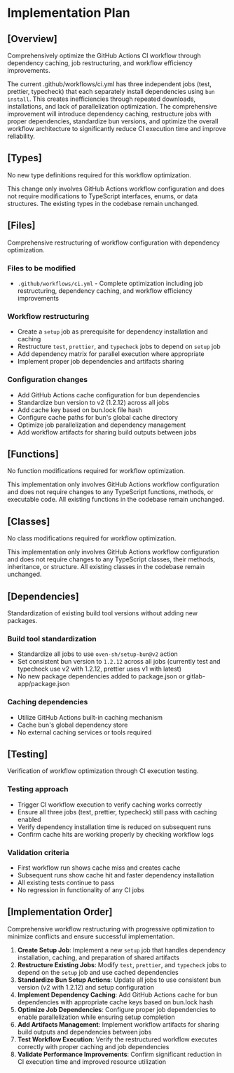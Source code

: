 # Implementation Plan

## [Overview]

Comprehensively optimize the GitHub Actions CI workflow through dependency caching, job restructuring, and workflow efficiency improvements.

The current .github/workflows/ci.yml has three independent jobs (test, prettier, typecheck) that each separately install dependencies using `bun install`. This creates inefficiencies through repeated downloads, installations, and lack of parallelization optimization. The comprehensive improvement will introduce dependency caching, restructure jobs with proper dependencies, standardize bun versions, and optimize the overall workflow architecture to significantly reduce CI execution time and improve reliability.

## [Types]

No new type definitions required for this workflow optimization.

This change only involves GitHub Actions workflow configuration and does not require modifications to TypeScript interfaces, enums, or data structures. The existing types in the codebase remain unchanged.

## [Files]

Comprehensive restructuring of workflow configuration with dependency optimization.

### Files to be modified

- `.github/workflows/ci.yml` - Complete optimization including job restructuring, dependency caching, and workflow efficiency improvements

### Workflow restructuring

- Create a `setup` job as prerequisite for dependency installation and caching
- Restructure `test`, `prettier`, and `typecheck` jobs to depend on `setup` job
- Add dependency matrix for parallel execution where appropriate
- Implement proper job dependencies and artifacts sharing

### Configuration changes

- Add GitHub Actions cache configuration for bun dependencies
- Standardize bun version to v2 (1.2.12) across all jobs
- Add cache key based on bun.lock file hash
- Configure cache paths for bun's global cache directory
- Optimize job parallelization and dependency management
- Add workflow artifacts for sharing build outputs between jobs

## [Functions]  

No function modifications required for workflow optimization.

This implementation only involves GitHub Actions workflow configuration and does not require changes to any TypeScript functions, methods, or executable code. All existing functions in the codebase remain unchanged.

## [Classes]

No class modifications required for workflow optimization.

This implementation only involves GitHub Actions workflow configuration and does not require changes to any TypeScript classes, their methods, inheritance, or structure. All existing classes in the codebase remain unchanged.

## [Dependencies]

Standardization of existing build tool versions without adding new packages.

### Build tool standardization

- Standardize all jobs to use `oven-sh/setup-bun@v2` action
- Set consistent bun version to `1.2.12` across all jobs (currently test and typecheck use v2 with 1.2.12, prettier uses v1 with latest)
- No new package dependencies added to package.json or gitlab-app/package.json

### Caching dependencies

- Utilize GitHub Actions built-in caching mechanism
- Cache bun's global dependency store
- No external caching services or tools required

## [Testing]

Verification of workflow optimization through CI execution testing.

### Testing approach

- Trigger CI workflow execution to verify caching works correctly
- Ensure all three jobs (test, prettier, typecheck) still pass with caching enabled
- Verify dependency installation time is reduced on subsequent runs
- Confirm cache hits are working properly by checking workflow logs

### Validation criteria

- First workflow run shows cache miss and creates cache
- Subsequent runs show cache hit and faster dependency installation
- All existing tests continue to pass
- No regression in functionality of any CI jobs

## [Implementation Order]

Comprehensive workflow restructuring with progressive optimization to minimize conflicts and ensure successful implementation.

1. **Create Setup Job**: Implement a new `setup` job that handles dependency installation, caching, and preparation of shared artifacts
2. **Restructure Existing Jobs**: Modify `test`, `prettier`, and `typecheck` jobs to depend on the `setup` job and use cached dependencies
3. **Standardize Bun Setup Actions**: Update all jobs to use consistent bun version (v2 with 1.2.12) and setup configuration
4. **Implement Dependency Caching**: Add GitHub Actions cache for bun dependencies with appropriate cache keys based on bun.lock hash
5. **Optimize Job Dependencies**: Configure proper job dependencies to enable parallelization while ensuring setup completion
6. **Add Artifacts Management**: Implement workflow artifacts for sharing build outputs and dependencies between jobs
7. **Test Workflow Execution**: Verify the restructured workflow executes correctly with proper caching and job dependencies
8. **Validate Performance Improvements**: Confirm significant reduction in CI execution time and improved resource utilization

